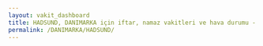 ```yaml
---
layout: vakit_dashboard
title: HADSUND, DANIMARKA için iftar, namaz vakitleri ve hava durumu - ilçe/eyalet seç
permalink: /DANIMARKA/HADSUND/
---
```


<script type="text/javascript">
  var GLOBAL_COUNTRY = 'DANIMARKA';
  var GLOBAL_CITY = 'HADSUND';
  var GLOBAL_STATE = '';
  var lat = 72;
  var lon = 21;
</script>
